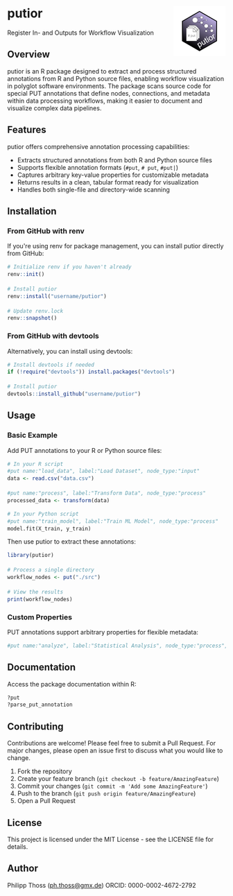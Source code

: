 # putior <img src="man/figures/logo.png" align="right" height="116" alt="" />

Register In- and Outputs for Workflow Visualization

## Overview

putior is an R package designed to extract and process structured annotations from R and Python source files, enabling workflow visualization in polyglot software environments. The package scans source code for special PUT annotations that define nodes, connections, and metadata within data processing workflows, making it easier to document and visualize complex data pipelines.

## Features

putior offers comprehensive annotation processing capabilities:

- Extracts structured annotations from both R and Python source files
- Supports flexible annotation formats (`#put`, `# put`, `#put|`)
- Captures arbitrary key-value properties for customizable metadata
- Returns results in a clean, tabular format ready for visualization
- Handles both single-file and directory-wide scanning

## Installation

### From GitHub with renv

If you're using renv for package management, you can install putior directly from GitHub:

```r
# Initialize renv if you haven't already
renv::init()

# Install putior
renv::install("username/putior")

# Update renv.lock
renv::snapshot()
```

### From GitHub with devtools

Alternatively, you can install using devtools:

```r
# Install devtools if needed
if (!require("devtools")) install.packages("devtools")

# Install putior
devtools::install_github("username/putior")
```

## Usage

### Basic Example

Add PUT annotations to your R or Python source files:

```r
# In your R script
#put name:"load_data", label:"Load Dataset", node_type:"input"
data <- read.csv("data.csv")

#put name:"process", label:"Transform Data", node_type:"process"
processed_data <- transform(data)
```

```python
# In your Python script
#put name:"train_model", label:"Train ML Model", node_type:"process"
model.fit(X_train, y_train)
```

Then use putior to extract these annotations:

```r
library(putior)

# Process a single directory
workflow_nodes <- put("./src")

# View the results
print(workflow_nodes)
```

### Custom Properties

PUT annotations support arbitrary properties for flexible metadata:

```r
#put name:"analyze", label:"Statistical Analysis", node_type:"process", node_color:"blue", node_group:"statistics", execution_time:"120"
```

## Documentation

Access the package documentation within R:

```r
?put
?parse_put_annotation
```

## Contributing

Contributions are welcome! Please feel free to submit a Pull Request. For major changes, please open an issue first to discuss what you would like to change.

1. Fork the repository
2. Create your feature branch (`git checkout -b feature/AmazingFeature`)
3. Commit your changes (`git commit -m 'Add some AmazingFeature'`)
4. Push to the branch (`git push origin feature/AmazingFeature`)
5. Open a Pull Request

## License

This project is licensed under the MIT License - see the LICENSE file for details.

## Author

Philipp Thoss (ph.thoss@gmx.de)
ORCID: 0000-0002-4672-2792